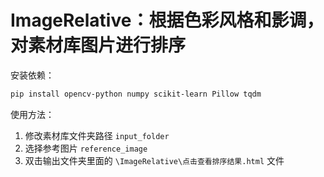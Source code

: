 # ImageRelative：根据色彩风格和影调，对素材库图片进行排序

安装依赖：
```bash
pip install opencv-python numpy scikit-learn Pillow tqdm
```

使用方法：

1. 修改素材库文件夹路径 `input_folder`
2. 选择参考图片 `reference_image`
3. 双击输出文件夹里面的 `\ImageRelative\点击查看排序结果.html` 文件